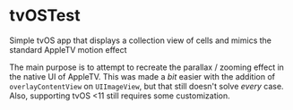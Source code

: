 # tvOSTest
Simple tvOS app that displays a collection view of cells and mimics the standard AppleTV motion effect

The main purpose is to attempt to recreate the parallax / zooming effect in the native UI of AppleTV. This was made a _bit_ easier with the addition of `overlayContentView` on `UIImageView`, but that still doesn't solve _every_ case. Also, supporting tvOS <11 still requires some customization.

